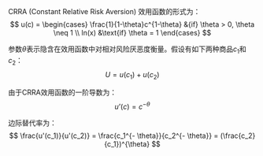 CRRA (Constant Relative Risk Aversion) 效用函数的形式为：
$$
u(c) = 
\begin{cases}
\frac{1}{1-\theta}c^{1-\theta} &{if} \theta > 0, \theta \neq 1 \\
ln(x) &\text{if} \theta = 1
\end{cases}
$$

参数$\theta$表示隐含在效用函数中对相对风险厌恶度衡量。假设有如下两种商品$c_1$和$c_2$：
$$
U = u(c_1)+u(c_2)
$$

由于CRRA效用函数的一阶导数为：
$$
u’(c) = c^{- \theta}
$$

边际替代率为：
$$
\frac{u'(c_1)}{u'(c_2)} = \frac{c_1^{- \theta}}{c_2^{- \theta}} = (\frac{c_2}{c_1})^{\theta}
$$

